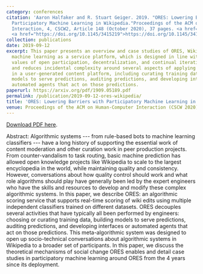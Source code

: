 ```yaml
---
category: conferences
citation: 'Aaron Halfaker and R. Stuart Geiger. 2019. "ORES: Lowering Barriers with
  Participatory Machine Learning in Wikipedia."Proceedings of the ACM on Human-Computer
  Interaction, 4, CSCW2, Article 148 (October 2020), 37 pages. <a href="https://arxiv.org/pdf/1909.05189.pdf">https://arxiv.org/pdf/1909.05189.pdf</a>
  <a href="https://doi.org/10.1145/3415219">https://doi.org/10.1145/3415219</a>'
collection: publications
date: 2019-09-12
excerpt: This paper presents an overview and case studies of ORES, Wikipedia's real-time
  machine learning as a service platform, which is designed in line with Wikipedia's
  values of open participation, decentralization, and continual iteration. ORES decouples
  and reduces incidental complexity around several aspects of applying machine learning
  in a user-generated content platform, including curating training data sets, building
  models to serve predictions, auditing predictions, and developing interfaces or
  automated agents that act on those predictions.
paperurl: https://arxiv.org/pdf/1909.05189.pdf
permalink: /publication/2019-09-12-ores-wikipedia/
title: 'ORES: Lowering Barriers with Participatory Machine Learning in Wikipedia'
venue: Proceedings of the ACM on Human-Computer Interaction (CSCW 2020)
---
```


<a href="https://arxiv.org/pdf/1909.05189.pdf">Download PDF here</a>.

Abstract: Algorithmic systems --- from rule-based bots to machine learning classifiers --- have a long history of supporting the essential work of content moderation and other curation work in peer production projects.  From counter-vandalism to task routing, basic machine prediction has allowed open knowledge projects like Wikipedia to scale to the largest encyclopedia in the world, while maintaining quality and consistency.  However, conversations about how quality control should work and what role algorithms should play have generally been led by the expert engineers who have the skills and resources to develop and modify these complex algorithmic systems. In this paper, we describe ORES: an algorithmic scoring service that supports real-time scoring of wiki edits using multiple independent classifiers trained on different datasets. ORES decouples several activities that have typically all been performed by engineers: choosing or curating training data, building models to serve predictions, auditing predictions, and developing interfaces or automated agents that act on those predictions. This meta-algorithmic system was designed to open up socio-technical conversations about algorithmic systems in Wikipedia to a broader set of participants.  In this paper, we discuss the theoretical mechanisms of social change ORES enables and detail case studies in participatory machine learning around ORES from the 4 years since its deployment.
